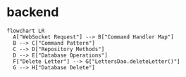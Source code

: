 # backend




<!-- Web socket pattern -->
```mermaid
flowchart LR
  A["WebSocket Request"] --> B["Command Handler Map"]
  B --> C["Command Pattern"]
  C --> D["Repository Methods"]
  D --> E["Database Operations"]
  F["Delete Letter"] --> G["LettersDao.deleteLetter()"]
  G --> H["Database Delete"]
  ```

  <!--  -->
